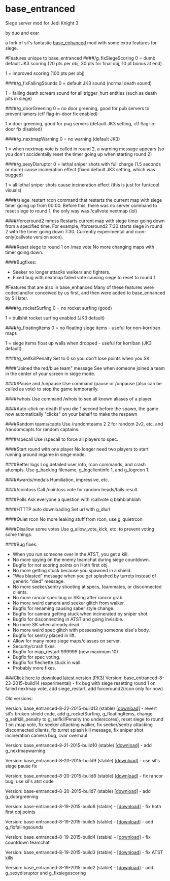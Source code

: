 # base_entranced

Siege server mod for Jedi Knight 3

by duo and exar

a fork of sil's fantastic [base_enhanced](https://github.com/TheSil/base_enhanced) mod with some extra features for siege.

#Features unique to base_entranced
####/g_fixSiegeScoring
0 = dumb default JK3 scoring (20 pts per obj, 30 pts for final obj, 10 pt bonus at end)

1 = improved scoring (100 pts per obj)

####/g_fixFallingSounds
0 = default JK3 sound (normal death sound)

1 = falling death scream sound for all trigger_hurt entities (such as death pits in siege)

####/g_doorGreening
0 = no door greening, good for pub servers to prevent lamers (ctf flag-in-door fix enabled)

1 = door greening, good for pug servers (default JK3 setting, ctf flag-in-door fix disabled)

####/g_nextmapWarning
0 = no warning (default JK3)

1 = when nextmap vote is called in round 2, a warning message appears (so you don't accidentally reset the timer going up when starting round 2)

####/g_sexyDisruptor
0 = lethal sniper shots with full charge (1.5 seconds or more) cause incineration effect (fixed default JK3 setting, which was bugged)

1 = all lethal sniper shots cause incineration effect (this is just for fun/cool visuals)

####/siege_restart
rcon command that restarts the current map with siege timer going up from 00:00. Before this, there was no server command to reset siege to round 1, the only way was /callvote nextmap (lol)

####/forceround2 mm:ss
Restarts current map with siege timer going down from a specified time. For example, /forceround2 7:30 starts siege in round 2 with the timer going down 7:30. Currently experimental and rcon-only(callvote version soon).

####Reset siege to round 1 on /map vote
No more changing maps with timer going down.

####Bugfixes:
* Seeker no longer attacks walkers and fighters.
* Fixed bug with nextmap failed vote causing siege to reset to round 1.

#Features that are also in base_enhanced
Many of these features were coded and/or conceived by us first, and then were added to base_enhanced by Sil later.

####/g_rocketSurfing
0 = no rocket surfing (good)

1 = bullshit rocket surfing enabled (JK3 default)

####/g_floatingItems
0 = no floating siege items - useful for non-korriban maps

1 = siege items float up walls when dropped - useful for korriban (JK3 default)

####/g_selfkillPenalty
Set to 0 so you don't lose points when you SK.

####"Joined the red/blue team" message
See when someone joined a team in the center of your screen in siege mode.

####/Pause and /unpause
Use command /pause or /unpause (also can be called as vote) to stop the game temporarily.

####/whois
Use command /whois to see all known aliases of a player.

####Auto-click on death
If you die 1 second before the spawn, the game now automatically "clicks" on your behalf to make the respawn

####Random teams/capts
Use /randomteams 2 2 for random 2v2, etc. and /randomcapts for random captains.

####/specall
Use /specall to force all players to spec.

####Start round with one player
No longer need two players to start running around ingame in siege mode.

####Better logs
Log detailed user info, rcon commands, and crash attempts. Use g_hacklog filename, g_logclientinfo 1, and g_logrcon 1.

####Awards/medals
Humiliation, impressive, etc.

####/cointoss
Call /cointoss vote for random heads/tails result.

####Polls
Ask everyone a question with /callvote q blahblahblah

####HTTTP auto downloading
Set url with g_dlurl

####Quiet rcon
No more leaking stuff from rcon, use g_quietrcon

####Disallow some votes
Use g_allow_vote_kick, etc. to prevent voting some things.

####Bug fixes:
* When you run someone over in the ATST, you get a kill.
* No more spying on the enemy teamchat during siege countdown.
* Bugfix for not scoring points on Hoth first obj.
* No more getting stuck because you spawned in a shield.
* "Was blasted" message when you get splashed by turrets instead of generic "died" message.
* No more seeker/sentry shooting at specs, teammates, or disconnected clients.
* No more rancor spec bug or SKing after rancor grab.
* No more weird camera and seeker glitch from walker.
* Bugfix for renaming causing saber style change.
* Bugfix for camera getting stuck when incinerated by sniper shot.
* Bugfix for disconnecting in ATST and going invisible.
* No more SK when already dead.
* No more weird spec glitch with possessing someone else's body.
* Bugfix for sentry placed in lift.
* Allow for many more siege maps/classes on server.
* Security/crash fixes.
* Bugfix for map_restart 999999 (now maximum 10)
* Bugfix for spec voting.
* Bugfix for flechette stuck in wall.
* Probably more fixes.


###[Click here to download latest version (PK3)](https://drive.google.com/file/d/0B-vLJdPP0Uo8bjlRbEY4WXptNE0/view?usp=sharing)
Version: base_entranced-8-23-2015-build14 (experimental) - fix bug with siege resetting round 1 on failed nextmap vote, add siege_restart, add forceround2(rcon only for now)

Old versions:

Version: base_entranced-8-22-2015-build13 (stable) [[download]](https://drive.google.com/file/d/0B-vLJdPP0Uo8VUxRdTlOcEt2Rkk/view?usp=sharing) - revert sil's broken shield code, add g_rocketSurfing, g_floatingItems, change g_selfkill_penalty to g_selfkillPenalty (no underscores), reset siege to round 1 on /map vote, fix seeker attacking walker, fix seeker/sentry attacking disconnected clients, fix turret splash kill message, fix sniper shot incineration camera bug, cvar overhaul

Version: base_entranced-8-21-2015-build10 (stable) [[download]](https://drive.google.com/file/d/0B-vLJdPP0Uo8ajRsbkx5TkRsaE0/view?usp=sharing) - add g_nextmapwarning

Version: base_entranced-8-20-2015-build9 (stable) [[download]](https://drive.google.com/file/d/0B-vLJdPP0Uo8aTJJM2hjbGMtbmc/view?usp=sharing) - use sil's siege pause fix

Version: base_entranced-8-20-2015-build8 (stable) [[download]](https://drive.google.com/file/d/0B-vLJdPP0Uo8dHVMZHZQOHZjZ3M/view?usp=sharing) - fix rancor bug, use sil's atst code

Version: base-entranced-8-20-2015-build7 (stable) [[download]](https://drive.google.com/file/d/0B-vLJdPP0Uo8bzMtYXExcVh5QnM/view?usp=sharing) - add g_doorgreening

Version: base-entranced-8-19-2015-build6 (stable) - [[download]](https://drive.google.com/file/d/0B-vLJdPP0Uo8TU1zTFpmX2p4LTA/view?usp=sharing) - fix hoth first obj points

Version: base-entranced-8-19-2015-build5 (stable) - [[download]](https://drive.google.com/file/d/0B-vLJdPP0Uo8dERzQzNSVV9LR1E/view?usp=sharing) - add g_fixfallingsounds

Version: base_entranced-8-19-2015-build4 (stable) - [[download]](https://drive.google.com/file/d/0B-vLJdPP0Uo8aGwtRzhNSXZzaUU/view?usp=sharing) - fix countdown teamchat

Version: base_entranced-8-19-2015-build3 (stable) - [[download]](https://drive.google.com/file/d/0B-vLJdPP0Uo8ZlBTc3dDcy1lajA/view?usp=sharing) - fix ATST kills

Version:  base_entranced-8-19-2015-build2 (stable) - [[download]](https://drive.google.com/file/d/0B-vLJdPP0Uo8bUhfR3dBcWtOWXc/view?usp=sharing) - add g_sexydisruptor and g_fixsiegescoring
